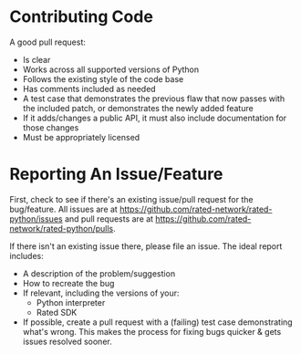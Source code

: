 # Contributing Code
A good pull request:
* Is clear
* Works across all supported versions of Python
* Follows the existing style of the code base
* Has comments included as needed
* A test case that demonstrates the previous flaw that now passes with the included patch, or demonstrates the newly added feature
* If it adds/changes a public API, it must also include documentation for those changes
* Must be appropriately licensed

# Reporting An Issue/Feature
First, check to see if there's an existing issue/pull request for the bug/feature. All issues are at https://github.com/rated-network/rated-python/issues and pull requests are at https://github.com/rated-network/rated-python/pulls.

If there isn't an existing issue there, please file an issue. The ideal report includes:
* A description of the problem/suggestion
* How to recreate the bug
* If relevant, including the versions of your:
  * Python interpreter
  * Rated SDK
* If possible, create a pull request with a (failing) test case demonstrating what's wrong. This makes the process for fixing bugs quicker & gets issues resolved sooner.
